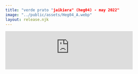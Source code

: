 ```yaml
---
title: "verde prato "jaikiera" (heg04) - may 2022"
image: "../public/assets/Heg04_A.webp"
layout: release.njk
---
```





<iframe seamless="" src="https://bandcamp.com/EmbeddedPlayer/album=4145652701/size=large/bgcol=ffffff/linkcol=0687f5/tracklist=false/artwork=small/transparent=true/" style="border: 0; width: 400px; height: 120px;">
<a href="https://hegoadiskak.bandcamp.com/album/jaikiera">
      Jaikiera de Verde Prato
     </a>
</iframe>